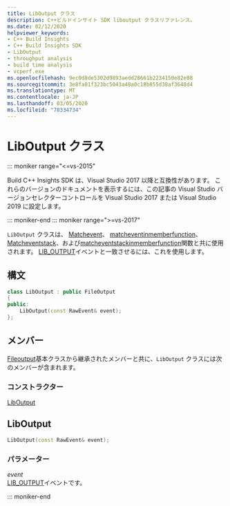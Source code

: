 ```yaml
---
title: LibOutput クラス
description: C++ビルドインサイト SDK liboutput クラスリファレンス。
ms.date: 02/12/2020
helpviewer_keywords:
- C++ Build Insights
- C++ Build Insights SDK
- LibOutput
- throughput analysis
- build time analysis
- vcperf.exe
ms.openlocfilehash: 9ec0d8de5302d9893aedd28661b2234150e82e08
ms.sourcegitcommit: 3e8fa01f323bc5043a48a0c18b855d38af3648d4
ms.translationtype: MT
ms.contentlocale: ja-JP
ms.lasthandoff: 03/05/2020
ms.locfileid: "78334734"
---
```

# <a name="liboutput-class"></a>LibOutput クラス

::: moniker range="<=vs-2015"

Build C++ Insights SDK は、Visual Studio 2017 以降と互換性があります。 これらのバージョンのドキュメントを表示するには、この記事の Visual Studio バージョンセレクターコントロールを Visual Studio 2017 または Visual Studio 2019 に設定します。

::: moniker-end
::: moniker range=">=vs-2017"

`LibOutput` クラスは、 [Matchevent](../functions/match-event.md)、 [matcheventinmemberfunction](../functions/match-event-in-member-function.md)、 [Matcheventstack](../functions/match-event-stack.md)、および[matcheventstackinmemberfunction](../functions/match-event-stack-in-member-function.md)関数と共に使用されます。 [LIB_OUTPUT](../event-table.md#lib-output)イベントと一致させるには、これを使用します。

## <a name="syntax"></a>構文

```cpp
class LibOutput : public FileOutput
{
public:
    LibOutput(const RawEvent& event);
};
```

## <a name="members"></a>メンバー

[Fileoutput](file-output.md)基本クラスから継承されたメンバーと共に、`LibOutput` クラスには次のメンバーが含まれます。

### <a name="constructors"></a>コンストラクター

[LibOutput](#lib-output)

## <a name="lib-output"></a>LibOutput

```cpp
LibOutput(const RawEvent& event);
```

### <a name="parameters"></a>パラメーター

*event*\
[LIB_OUTPUT](../event-table.md#lib-output)イベントです。

::: moniker-end
